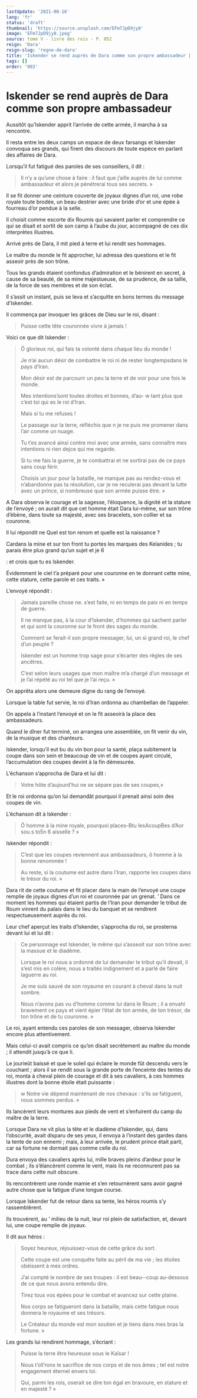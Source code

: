 ```yaml
---
lastUpdate: '2021-08-16'
lang: 'fr'
status: 'draft'
thumbnail: 'https://source.unsplash.com/EFm7JpD9jy8'
image: 'EFm7JpD9jy8.jpeg'
source: tome V - livre des rois - P. 052
reign: 'Dara'
reign-slug: 'regne-de-dara'
title: 'Iskender se rend auprès de Dara comme son propre ambassadeur | Le Livre des Rois | Shâhnâmeh'
tags: []
order: '003'
---
```


<!-- LTeX: language=fr -->

# Iskender se rend auprès de Dara comme son propre ambassadeur

Aussitôt qu’Iskender apprit l’arrivée de cette armée, il marcha à sa rencontre.

Il resta entre les deux camps un espace de deux farsangs et Iskender convoqua ses grands, qui firent des discours de toute espèce en parlant des affaires de Dara.

Lorsqu’il fut fatigué des paroles de ses conseillers, il dit :

> Il n’y a qu’une chose à faire : il faut que j’aille auprès de lui comme ambassadeur et alors je pénétrerai tous ses secrets. »

Il se fit donner une ceinture couverte de joyaux dignes d’un roi, une robe royale toute brodée, un beau destrier avec une bride d’or et une épée à fourreau d’or pendue à la selle.

Il choisit comme escorte dix Roumis qui savaient parler et comprendre ce qui se disait et sortit de son camp à l’aube du jour, accompagné de ces dix interprètes illustres.

Arrivé près de Dara, il mit pied à terre et lui rendit ses hommages.

Le maître du monde le fit approcher, lui adressa des questions et le fit asseoir près de son trône.

Tous les grands étaient confondus d’admiration et le bénirent en secret, à cause de sa beauté, de sa mine majestueuse, de sa prudence, de sa taille, de la force de ses membres et de son éclat.

Il s’assit un instant, puis se leva et s’acquitte en bons termes du message d’Iskender.

Il commença par invoquer les grâces de Dieu sur le roi, disant :

> Puisse cette tête couronnée vivre à jamais !

Voici ce que dit Iskender :

> Ô glorieux roi, qui fais ta volonté dans chaque lieu du monde !
>
> Je n’ai aucun désir de combattre le roi ni de rester longtempsdans le pays d’Iran.
>
> Mon désir est de parcourir un peu la terre et de voir pour une fois le monde.
>
> Mes intentions’sont toutes droites et bonnes, d’au-
w tant plus que c’est toi qui es le roi d’Iran.
>
> Mais si tu me refuses !
>
> Le passage sur la terre, réfléchis que n je ne puis me promener dans l’air comme un nuage.
>
> Tu t’es avancé ainsi contre moi avec une armée, sans connaître mes intentions ni rien dejce qui me regarde.
>
> Si tu me fais la guerre, je te combattrai et ne sortirai pas de ce pays sans coup férir.
>
> Choisis un jour pour la bataille, ne manque pas au rendez-vous et n’abandonne pas ta résolution, car je ne reculerai pas devant la lutte avec un prince, si nombreuse que son armée puisse être. »

A Dara observa le courage et la sagesse, l’éloquence, la dignité et la stature de l’envoyé ; on aurait dit que cet homme était Dara lui-même, sur son trône d’ébène, dans toute sa majesté, avec ses bracelets, son collier et sa couronne.

Il lui répondit ne Quel est ton renom et quelle est la naissance ?

Cardans la mine et sur ton front tu portes les marques des Keïanides ; tu parais être plus grand qu’un sujet et je 6

: et crois que tu es Iskender.

Évidemment le ciel t’a préparé pour une couronne en te donnant cette mine, cette stature, cette parole et ces traits. »

L’envoyé répondit :

> Jamais pareille chose ne. s’est faite, ni en temps de paix ni en temps de guerre.
>
> Il ne manque pas, à la cour d’Iskender, d’hommes qui sachent parler et qui sont la couronne sur le front des sages du monde.
>
> Comment se ferait-il son propre messager, lui, un si grand roi, le chef d’un peuple ?
>
> Iskender est un homme trop sage pour s’écarter des règles de ses ancêtres.
>
> C’est selon leurs usages que mon maître m’a chargé d’un message et je l’ai répété au roi tel que je l’ai reçu. »

On apprêta alors une demeure digne du rang de l’envoyé.

Lorsque la table fut servie, le roi d’Iran ordonna au chambellan de l’appeler.

On appela à l’instant l’envoyé et on le fit asseoirà la place des ambassadeurs.

Quand le dîner fut terminé, on arrangea une assemblée, on fit venir du vin, de la musique et des chanteurs.

Iskender, lorsqu’il eut bu du vin bon pour la santé, plaça subitement la coupe dans son sein et beaucoup de vin et de coupes ayant circulé, l’accumulation des coupes devint à la fin démesurée.

L’échanson s’approcha de Dara et lui dit :

> Votre hôte d’aujourd’hui ne se sépare pas de ses coupes,»

Et le roi ordonna qu’on lui demandât pourquoi il prenait ainsi soin des coupes de vin.

L’échanson dit à Iskender :

> Ô homme à la mine royale, pourquoi places-Btu lesAcoupBes d’Aor sou.s to5n 6 aisselle ? »

Iskender répondit :

> C’est que les coupes reviennent aux ambassadeurs, ô homme à la bonne renommée !
>
> Au reste, si la coutume est autre dans l’Iran, rapporte les coupes dans le trésor du roi. »

Dara rit de cette coutume et fit placer dans la main de l’envoyé une coupe remplie de joyaux dignes d’un roi et couronnée par un grenat. ’
Dans ce moment les hommes qui étaient partis de l’Iran pour demander le tribut de Roum vinrent du palais dans le lieu du banquet et se rendirent respectueusement auprès du roi.

Leur chef aperçut les traits d’Iskender, s’approcha du roi, se prosterna devant lui et lui dit :

> Ce personnage est Iskender, le même qui s’asseoit sur son trône avec la massue et le diadème.
>
> Lorsque le roi nous a ordonné de lui demander le tribut qu’il devait, il s’est mis en colère, nous a traités indignement et a parlé de faire laguerre au roi.
>
> Je me suis sauvé de son royaume en courant à cheval dans la nuit sombre.
>
> Nous n’avons pas vu d’homme comme lui dans le Roum ; il a envahi bravement ce pays et vient épier l’état de ton armée, de ton trésor, de ton trône et de tu couronne. »

Le roi, ayant entendu ces paroles de son messager, observa Iskender encore plus attentivement.

Mais celui-ci avait compris ce qu’on disait secrètement au maître du monde ; il attendit jusqu’à ce que li.

Le jourieût baissé et que le soleil qui éclaire le monde fût descendu vers le couchant ; alors il se rendit sous la grande porte de l’enceinte des tentes du roi, monta à cheval plein de courage et dit à ses cavaliers, à ces hommes illustres dont la bonne étoile était puissante :

> w Notre vie dépend maintenant de nos chevaux : s’ils se fatiguent, nous sommes perdus. »

Ils lancèrent leurs montures aux pieds de vent et s’enfuirent du camp du maître de la terre.

Lorsque Dara ne vit plus la tête et le diadème d’Iskender, qui, dans l’obscurité, avait disparu de ses yeux, il envoya à l’instant des gardes dans la tente de son ennemi ; mais, à leur arrivée, le prudent prince était parti, car sa fortune ne dormait pas comme celle du roi.

Dura envoya des cavaliers après lui, mille braves pleins d’ardeur pour le combat ; ils s’élancèrent comme le vent, mais ils ne reconnurent pas sa trace dans cette nuit obscure.

Ils rencontrèrent une ronde mamie et s’en retournèrent sans avoir gagné autre chose que la fatigue d’une longue course.

Lorsque Iskender fut de retour dans sa tente, les héros roumis s’y rassemblèrent.

Ils trouvèrent, au ’
milieu de la nuit, leur roi plein de satisfaction, et, devant lui, une coupe remplie de joyaux.

Il dit aux héros :

> Soyez heureux, réjouissez-vous de cette grâce du sort.
>
> Cette coupe est une conquête faite au péril de ma vie ; les étoiles obéissent à mes ordres.
>
> J’ai compté le nombre de ses troupes : il est beau--coup au-dessous de ce que nous avons entendu dire.
>
> Tirez tous vos épées pour le combat et avancez sur cette plaine.
>
> Nos corps se fatigueront dans la bataille, mais cette fatigue nous donnera le royaume et ses trésors.
>
> Le Créateur du monde est mon soutien et je tiens dans mes bras la fortune. »

Les grands lui rendirent hommage, s’écriant :

> Puisse la terre être heureuse sous le Kaïsar !
>
> Nous t’oll’rons le sacrifice de nos corps et de nos âmes ; tel est notre engagement éternel envers toi.
>
> Qui, parmi les rois, oserait se dire ton égal en bravoure, en stature et en majesté ? »
